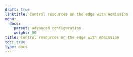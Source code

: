 ```yaml
---
draft: true
linktitle: Control resources on the edge with Admission
menu:
  docs:
    parent: advanced configuration
    weight: 50
title: Control resources on the edge with Admission
toc: true
type: docs
---
```

